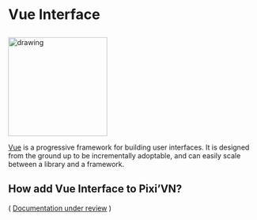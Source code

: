 # Vue Interface

<img src="https://firebasestorage.googleapis.com/v0/b/pixi-vn.appspot.com/o/public%2Fvue-logo.png?alt=media" alt="drawing" width="200" style="margin-top: 10px;" />

[Vue](https://vuejs.org/) is a progressive framework for building user interfaces. It is designed from the ground up to be incrementally adoptable, and can easily scale between a library and a framework.

## How add Vue Interface to Pixi’VN?

( [Documentation under review](https://github.com/DRincs-Productions/pixi-vn/issues/162) )
